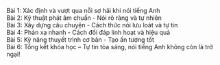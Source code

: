 Bài 1: Xác định và vượt qua nỗi sợ hãi khi nói tiếng Anh  
Bài 2: Kỹ thuật phát âm chuẩn - Nói rõ ràng và tự nhiên  
Bài 3: Xây dựng câu chuyện - Cách thức nói lưu loát và tự tin  
Bài 4: Phản xạ nhanh - Cách đối đáp linh hoạt và hiệu quả  
Bài 5: Kỹ năng thuyết trình cơ bản - Tạo ấn tượng tốt  
Bài 6: Tổng kết khóa học – Tự tin tỏa sáng, nói tiếng Anh không còn là trở ngại!